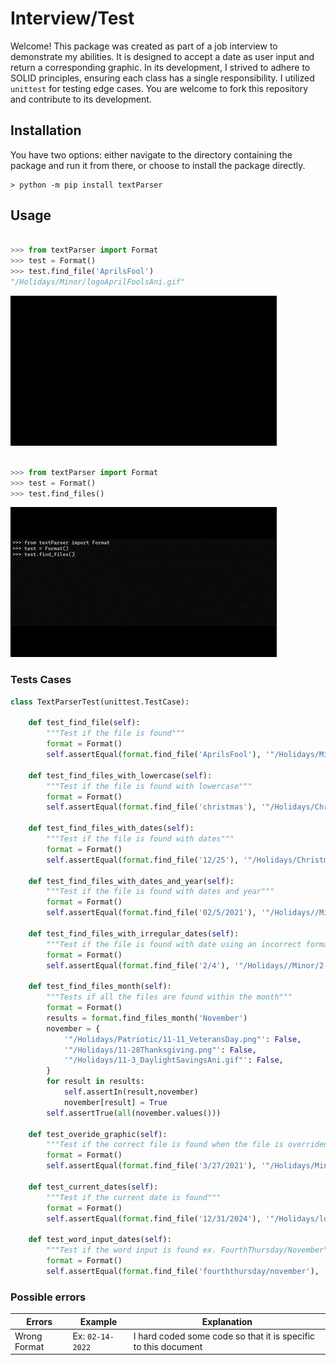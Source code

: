 # Interview/Test

Welcome! This package was created as part of a job interview to demonstrate my abilities. It is designed to accept a date as user input and return a corresponding graphic. In its development, I strived to adhere to SOLID principles, ensuring each class has a single responsibility. I utilized `unittest` for testing edge cases. You are welcome to fork this repository and contribute to its development.

## Installation

You have two options: either navigate to the directory containing the package and run it from there, or choose to install the package directly.

```console
> python -m pip install textParser
```

## Usage

```python

>>> from textParser import Format
>>> test = Format()
>>> test.find_file('AprilsFool')
"/Holidays/Minor/logoAprilFoolsAni.gif"
```
![](./examples/import_search.gif)

```python

>>> from textParser import Format
>>> test = Format()
>>> test.find_files()
```

![](./examples/multiple_searches.gif)

### Tests Cases
```python
class TextParserTest(unittest.TestCase): 
    
    def test_find_file(self):
        """Test if the file is found"""
        format = Format()
        self.assertEqual(format.find_file('AprilsFool'), '"/Holidays/Minor/logoAprilFoolsAni.gif"')
    
    def test_find_files_with_lowercase(self):
        """Test if the file is found with lowercase"""
        format = Format()
        self.assertEqual(format.find_file('christmas'), '"/Holidays/Christmas/Candle+SparklesAni.gif"')
    
    def test_find_files_with_dates(self):
        """Test if the file is found with dates"""
        format = Format()
        self.assertEqual(format.find_file('12/25'), '"/Holidays/Christmas/Candle+SparklesAni.gif"')
    
    def test_find_files_with_dates_and_year(self):
        """Test if the file is found with dates and year"""
        format = Format()
        self.assertEqual(format.find_file('02/5/2021'), '"/Holidays//Minor/2-1_logoWearRedDay.png"')
    
    def test_find_files_with_irregular_dates(self):
        """Test if the file is found with date using an incorrect format"""
        format = Format()
        self.assertEqual(format.find_file('2/4'), '"/Holidays//Minor/2-4_logoMailManDay.png"')
    
    def test_find_files_month(self):
        """Tests if all the files are found within the month"""
        format = Format()
        results = format.find_files_month('November')
        november = {
            '"/Holidays/Patriotic/11-11_VeteransDay.png"': False,
            '"/Holidays/11-28Thanksgiving.png"': False,
            '"/Holidays/11-3_DaylightSavingsAni.gif"': False,
        }
        for result in results:
            self.assertIn(result,november)
            november[result] = True
        self.assertTrue(all(november.values()))
    
    def test_overide_graphic(self):
        """Test if the correct file is found when the file is overriden"""
        format = Format()
        self.assertEqual(format.find_file('3/27/2021'), '"/Holidays/Minor/wny2.png"')

    def test_current_dates(self):
        """Test if the current date is found"""
        format = Format()
        self.assertEqual(format.find_file('12/31/2024'), '"/Holidays/logoFireworks.gif"')

    def test_word_input_dates(self):
        """Test if the word input is found ex. FourthThursday/November"""
        format = Format()
        self.assertEqual(format.find_file('fourththursday/november'), '"/Holidays/11-28Thanksgiving.png"')
```
### Possible errors

| Errors                  | Example     | Explanation                                                                                                                                                          |
|-----------------------|-------------|----------------------------------------------------------------------------------------------------------------------------------------------------------|
| Wrong Format     | Ex: `02-14-2022` | I hard coded some code so that it is specific to this document


